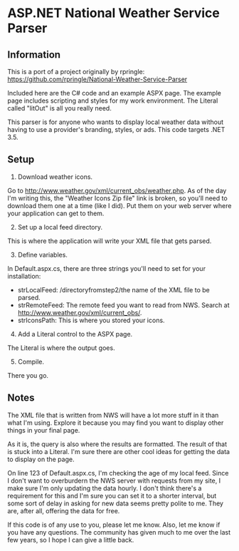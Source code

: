 ASP.NET National Weather Service Parser
=======================================

Information
-----------

This is a port of a project originally by rpringle:
https://github.com/rpringle/National-Weather-Service-Parser

Included here are the C# code and an example ASPX page. The example page includes scripting and styles for my work environment. The Literal called "litOut" is all you really need.

This parser is for anyone who wants to display local weather data without having to use a provider's branding, styles, or ads. This code targets .NET 3.5.

Setup
-----

1. Download weather icons.

Go to http://www.weather.gov/xml/current_obs/weather.php. As of the day I'm writing this, the "Weather Icons Zip file" link is broken, so you'll need to download them one at a time (like I did).  Put them on your web server where your application can get to them.

2. Set up a local feed directory.

This is where the application will write your XML file that gets parsed.

3. Define variables.

In Default.aspx.cs, there are three strings you'll need to set for your installation:
- strLocalFeed: /directoryfromstep2/the name of the XML file to be parsed.
- strRemoteFeed: The remote feed you want to read from NWS. Search at http://www.weather.gov/xml/current_obs/.
- strIconsPath: This is where you stored your icons.

4. Add a Literal control to the ASPX page.

The Literal is where the output goes.

5. Compile.

There you go.

Notes
-----

The XML file that is written from NWS will have a lot more stuff in it than what I'm using. Explore it because you may find you want to display other things in your final page.

As it is, the query is also where the results are formatted. The result of that is stuck into a Literal. I'm sure there are other cool ideas for getting the data to display on the page.

On line 123 of Default.aspx.cs, I'm checking the age of my local feed.  Since I don't want to overburdern the NWS server with requests from my site, I make sure I'm only updating the data hourly. I don't think there's a requirement for this and I'm sure you can set it to a shorter interval, but some sort of delay in asking for new data seems pretty polite to me. They are, after all, offering the data for free.

If this code is of any use to you, please let me know. Also, let me know if you have any questions. The community has given much to me over the last few years, so I hope I can give a little back.
